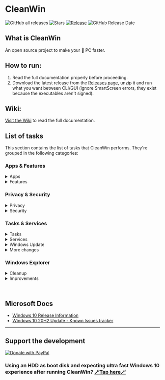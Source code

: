 # CleanWin
![GitHub all releases](https://img.shields.io/github/downloads/pratyakshm/CleanWin/total?color=darkgreen&style=flat-square)
![Stars](https://img.shields.io/github/stars/pratyakshm/CleanWin?style=flat-square)
[![Release](https://img.shields.io/github/v/release/pratyakshm/cleanwin?style=flat-square)](https://github.com/pratyakshm/CleanWin/releases)
![GitHub Release Date](https://img.shields.io/github/release-date/pratyakshm/CleanWin?color=blue&label=latest%20release&style=flat-square)
&nbsp;

## What is CleanWin
An open source project to make your 🐌 PC faster.
## How to run:
1. Read the full documentation properly before proceeding. 
2. Download the latest release from the [Releases page](https://github.com/pratyakshm/CleanWin/releases), unzip it and run what you want between CLI/GUI (ignore SmartScreen errors, they exist because the executables aren't signed).

## Wiki:
[Visit the Wiki](https://github.com/pratyakshm/CleanWin/wiki) to read the full documentation.

## List of tasks
This section contains the list of tasks that CleanWin performs. They're grouped in the following categories:

### Apps & Features
<details>
  <summary>Apps</summary>

  - Apps installed:
    - Windows Package Manager ([GitHub](https://github.com/microsoft/winget-cli/))
    - [7-zip](https://www.7-zip.org/)
    - Install your desired apps using [Winstall](https://github.com/pratyakshm/CleanWin/wiki/Winstall:-Installing-your-own-set-of-apps-using-a-simple-list).

  - Apps uninstalled:
    - 3D Viewer   
    - Alarms & Clock
    - Cortana  
    - Camera  
    - Connect
    - Feedback Hub 
    - Films & TV  
    - Get Help      
    - Get started  
    - Groove Music 
    - Mail and Calendar  
    - Messaging  
    - Maps  
    - Microsoft OneDrive (64-bit variants can also be uninstalled)
    - Microsoft News  
    - Microsoft Solitaire Collection  
    - Mixed Reality Portal
    - Network Speed Test
    - OneConnect  
    - OneNote  
    - Office
    - Office Lens
    - Paint 3D  
    - Power Automate Desktop
    - Print 3D
    - People  
    - Sway
    - Snip & Sketch
    - Sticky Notes  
    - Skype
    - Voice Recorder
    - Windows Terminal
    - Whiteboard
    - Weather
    - Xbox
    - Xbox Game bar
    - Your Phone
  - More changes include:
    - Turn off automatic/silent installation of "suggested apps" / bloatware in layman's terms.
</details>

<details>
  <summary>Features</summary>

  - Features installed:
    - Windows Subsystem for Linux
    - dotNET 3.5 


  - Features uninstalled:
    - Hello Face
    - Internet Explorer
    - Math Recognizer
    - Microsoft Paint (Desktop app)
    - OpenSSH Client
    - PowerShell ISE
    - Quick Assist
    - Steps Recorder
    - Snipping Tool
    - Work Folders
    - Windows Media Player
    - WordPad
    - Windows Fax & Scan
    - XPS Viewer
    - XPS Printer
</details>


### Privacy & Security
<details><summary>Privacy</summary>

#### Turn off the following:
  - Activity History
  - Advertising ID 
  - App suggestions
  - Feedback
  - Inking personalization
  - Location tracking 
  - Maps updates
  - Online speech recognition
  - Tailored Experiences
  - Telemetry
  - Websites' access to language list to provide loaclly relevant content
  </details>

<details><summary>Security</summary>

  - Turn on auto login post restart after Windows is updated.
  - Turn off Meltdown compatibility.
</details>



### Tasks & Services
<details>
  <summary>Tasks</summary>

#### Turn off the following tasks:
- Consolidator
- DmClient
- DmClientOnScenarioDownload
- Disk Diagnostics Data Collector
- Disk Defragmentation (optional)
- Feedback Notifications task
- Microsoft Compatibility Appraiser
- ProgramDataUpdater
- QueueReporting
- UsbCeip
  </details>

<details><summary>Services</summary>

#### Turn off the following services:
- DiagTrack
- DMWAppPushService
- SysMain
- RetailDemo
- diagnosticshub.standardcollector.service
- MapsBroker
- NetTcpPortSharing
- RemoteRegistry
- SharedAccess
- TrkWks
</details>

<details><summary>Windows Update</summary>

- Setup Windows Update with the following settings:
  - Turn off automatic updates
  - Do not auto restart PC if users are signed in
  - Delay feature updates by 20 days
  - Delay quality updates by 4 days
  - Turn off re-installation of bloatware after feature update
  - Set Windows Update to download updates only from Microsoft's servers by turning off Delivery through P2P and LAN

- Reset Windows Update is also available for users who want to switch back to stock Windows Update settings.

  </details>

  <details><summary>More changes</summary>

  - Turn off AutoPlay
  - Turn off Autorun
  - Turn off Reserved Storage
    - This setting will only take place after an update is installed.
  - Set BIOS time to UTC
  </details>

</details>


### Windows Explorer
<details><summary>Cleanup</summary>

#### Hide/cleanup the following:
  -  3D Objects
  -  Cortana button
  -  Meet now button
  -  News and interests
  -  Search bar
  -  Task View button</details>
<details><summary>Improvements</summary>

  - Set This PC as default view
  - Turn off sticky keys prompt
  - Use Print Screen key to open Snip & Sketch overlay
</details>

&nbsp;

## Microsoft Docs
- [Windows 10 Release Information](https://docs.microsoft.com/en-us/windows/release-information/)
- [Windows 10 20H2 Update - Known Issues tracker](https://docs.microsoft.com/en-us/windows/release-information/status-windows-10-20h2)

-------------------------------------------------------------

## Support the development
[![Donate with PayPal](https://raw.githubusercontent.com/stefan-niedermann/paypal-donate-button/master/paypal-donate-button.png)](http://bit.ly/paypalpratyakshm)

### Using an HDD as boot disk and expecting ultra fast Windows 10 experience after running CleanWin? [🪄Tap here🪄](https://www.amazon.com/s?k=SSD)
